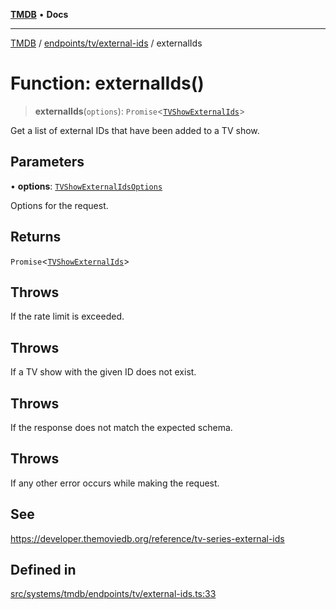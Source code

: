 [**TMDB**](../../../../README.md) • **Docs**

***

[TMDB](../../../../README.md) / [endpoints/tv/external-ids](../README.md) / externalIds

# Function: externalIds()

> **externalIds**(`options`): `Promise`\<[`TVShowExternalIds`](../../../../structs/Schemas/type-aliases/TVShowExternalIds.md)\>

Get a list of external IDs that have been added to a TV show.

## Parameters

• **options**: [`TVShowExternalIdsOptions`](../type-aliases/TVShowExternalIdsOptions.md)

Options for the request.

## Returns

`Promise`\<[`TVShowExternalIds`](../../../../structs/Schemas/type-aliases/TVShowExternalIds.md)\>

## Throws

If the rate limit is exceeded.

## Throws

If a TV show with the given ID does not exist.

## Throws

If the response does not match the expected schema.

## Throws

If any other error occurs while making the request.

## See

https://developer.themoviedb.org/reference/tv-series-external-ids

## Defined in

[src/systems/tmdb/endpoints/tv/external-ids.ts:33](https://github.com/Norviah/media-hub/blob/18a8c2edf600e1d27fc5173db1855dfb068c9a34/src/systems/tmdb/endpoints/tv/external-ids.ts#L33)
